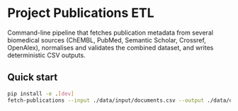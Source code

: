 # Project Publications ETL

Command-line pipeline that fetches publication metadata from several biomedical sources (ChEMBL, PubMed, Semantic Scholar, Crossref, OpenAlex), normalises and validates the combined dataset, and writes deterministic CSV outputs.

## Quick start

```bash
pip install -e .[dev]
fetch-publications --input ./data/input/documents.csv --output ./data/output/publications.csv
```
